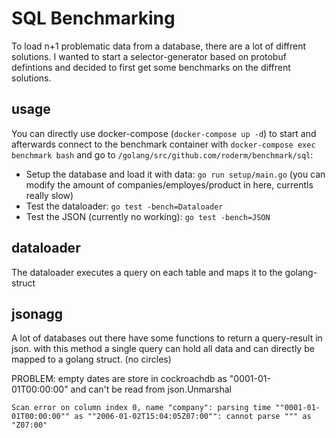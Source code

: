 # SQL Benchmarking
To load n+1 problematic data from a database, there are a lot of diffrent solutions. I wanted to start a selector-generator based on protobuf defintions and decided to first get some benchmarks on the diffrent solutions.

## usage
You can directly use docker-compose (`docker-compose up -d`) to start and afterwards connect to the benchmark container with `docker-compose exec benchmark bash` and go to `/golang/src/github.com/roderm/benchmark/sql`:
- Setup the database and load it with data: `go run setup/main.go` (you can modify the amount of companies/employes/product in here, currentls really slow)
- Test the dataloader: `go test -bench=Dataloader`
- Test the JSON (currently no working): `go test -bench=JSON`

## dataloader
The dataloader executes a query on each table and maps it to the golang-struct

## jsonagg
A lot of databases out there have some functions to return a query-result in json. with this method a single query can hold all data and can directly be mapped to a golang struct. (no circles)

PROBLEM: empty dates are store in cockroachdb as "0001-01-01T00:00:00" and can't be read from json.Unmarshal
```
Scan error on column index 0, name "company": parsing time ""0001-01-01T00:00:00"" as ""2006-01-02T15:04:05Z07:00"": cannot parse """ as "Z07:00"
```